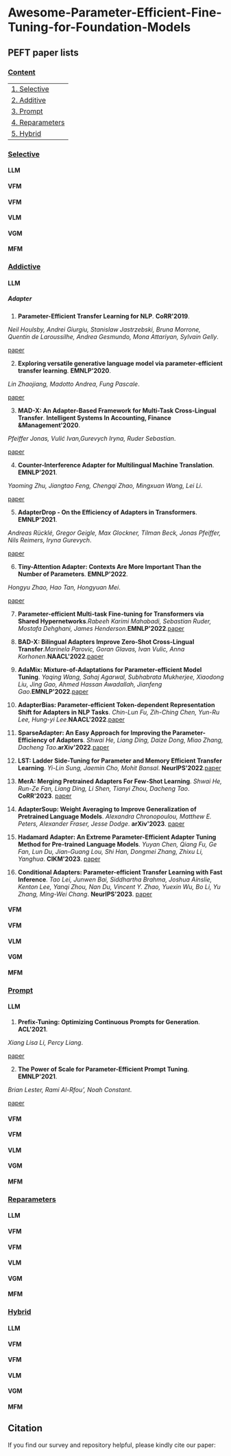 # Awesome-Parameter-Efficient-Fine-Tuning-for-Foundation-Models

## PEFT paper lists

### [Content](#content)

<table>

<tr><td><a href="#Selective">1. Selective</a></td></tr>
<tr><td><a href="#Additive">2. Additive</a></td></tr> 
<tr><td><a href="#Prompt">3. Prompt</a></td></tr>
<tr><td><a href="#Reparameters">4. Reparameters</a></td></tr>
<tr><td><a href="#Hybrid">5. Hybrid</a></td></tr>

</table>
<!-- ** **. . '18. [paper]() -->



### [Selective](#content)

#### LLM

#### VFM

#### VFM

#### VLM

#### VGM

#### MFM

### [Addictive](#content)

#### LLM

##### Adapter

1. **Parameter-Efficient Transfer Learning for NLP**. **CoRR'2019**.

  *Neil Houlsby, Andrei Giurgiu, Stanislaw Jastrzebski, Bruna Morrone, Quentin de Laroussilhe, Andrea Gesmundo, Mona Attariyan, Sylvain Gelly*.

  [paper](https://www.aminer.cn/pub/5c61606ae1cd8eae1501e0f5/parameter-efficient-transfer-learning-for-nlp)

2. **Exploring versatile generative language model via parameter-efficient transfer learning**. **EMNLP'2020**. 

  *Lin Zhaojiang, Madotto Andrea, Fung Pascale*. 

  [paper](https://www.aminer.cn/pub/5e8ef2ae91e011679da0f112/exploring-versatile-generative-language-model-via-parameter-efficient-transfer-learning)

3. **MAD-X: An Adapter-Based Framework for Multi-Task Cross-Lingual Transfer**. **Intelligent Systems In Accounting,
 Finance &Management'2020**. 

  *Pfeiffer Jonas, Vulić Ivan,Gurevych Iryna, Ruder Sebastian*. 
 
  [paper](https://www.aminer.cn/pub/5eafe7e091e01198d3986542/mad-x-an-adapter-based-framework-for-multi-task-cross-lingual-transfer)

4. **Counter-Interference Adapter for Multilingual Machine Translation**. **EMNLP'2021**.

  *Yaoming Zhu, Jiangtao Feng, Chengqi Zhao, Mingxuan Wang, Lei Li*.
  
  [paper](https://aminer.cn/pub/619799ec91e011c8223730c6/counter-interference-adapter-for-multilingual-machine-translation)

5. **AdapterDrop - On the Efficiency of Adapters in Transformers**. **EMNLP'2021**.

  *Andreas Rücklé, Gregor Geigle, Max Glockner, Tilman Beck, Jonas Pfeiffer, Nils Reimers, Iryna Gurevych*.
  
  [paper](https://www.aminer.cn/pub/5f92b9db91e011edb3573b95/adapterdrop-on-the-efficiency-of-adapters-in-transformers)

6. **Tiny-Attention Adapter: Contexts Are More Important Than the Number of Parameters**. **EMNLP'2022**.

  *Hongyu Zhao, Hao Tan, Hongyuan Mei*.
  
  [paper](https://www.aminer.cn/pub/636482d890e50fcafdccb0cc/Tiny-Attention%20Adapter:%20Contexts%20Are%20More%20Important%20Than%20the%20Number%20of%20Parameters)


7. **Parameter-efficient Multi-task Fine-tuning for Transformers via Shared Hypernetworks**.*Rabeeh Karimi Mahabadi, Sebastian Ruder, Mostafa Dehghani, James Henderson*.**EMNLP'2022**.[paper](https://www.aminer.cn/pub/60c2da8091e0117e30ca2817/parameter-efficient-multi-task-fine-tuning-for-transformers-via-shared-hypernetworks)


8. **BAD-X: Bilingual Adapters Improve Zero-Shot Cross-Lingual Transfer**._Marinela Parovic, Goran Glavas, Ivan Vulic, Anna Korhonen_.**NAACL'2022**.[paper](https://www.aminer.cn/pub/634d80f190e50fcafd4ef432/bad-x-bilingual-adapters-improve-zero-shot-cross-lingual-transfer)


9. **AdaMix: Mixture-of-Adaptations for Parameter-efficient Model Tuning**. _Yaqing Wang, Sahaj Agarwal, Subhabrata Mukherjee, Xiaodong Liu, Jing Gao, Ahmed Hassan Awadallah, Jianfeng Gao_.**EMNLP'2022**.[paper](https://www.aminer.cn/pub/628ef0485aee126c0f82d92e/AdaMix:%20Mixture-of-Adaptations%20for%20Parameter-efficient%20Model%20Tuning)


10. **AdapterBias: Parameter-efficient Token-dependent Representation Shift for Adapters in NLP Tasks**. _Chin-Lun Fu, Zih-Ching Chen, Yun-Ru Lee, Hung-yi Lee_.**NAACL'2022**.[paper](https://www.aminer.cn/pub/62708f615aee126c0fa69008/adapterbias-parameter-efficient-token-dependent-representation-shift-for-adapters-in-nlp-tasks)


11. **SparseAdapter: An Easy Approach for Improving the Parameter-Efficiency of Adapters**. _Shwai He, Liang Ding, Daize Dong, Miao Zhang, Dacheng Tao_.**arXiv'2022**.[paper](https://www.aminer.cn/pub/6344dede90e50fcafd24d1cc/sparseadapter-an-easy-approach-for-improving-the-parameter-efficiency-of-adapters)


12. **LST: Ladder Side-Tuning for Parameter and Memory Efficient Transfer Learning**. _Yi-Lin Sung, Jaemin Cho, Mohit Bansal_. **NeurIPS'2022**.[paper](https://www.aminer.cn/pub/62a94e065aee126c0f9c02cd/lst-ladder-side-tuning-for-parameter-and-memory-efficient-transfer-learning)


13. **MerA: Merging Pretrained Adapters For Few-Shot Learning**. _Shwai He, Run-Ze Fan, Liang Ding, Li Shen, Tianyi Zhou, Dacheng Tao_. **CoRR'2023**. [paper](https://www.aminer.cn/pub/64f00ff43fda6d7f06ecec7d/mera-merging-pretrained-adapters-for-few-shot-learning)


14. **AdapterSoup: Weight Averaging to Improve Generalization of Pretrained Language Models**. _Alexandra Chronopoulou, Matthew E. Peters, Alexander Fraser, Jesse Dodge_. **arXiv'2023**. [paper](https://www.aminer.cn/pub/63ec4dcd90e50fcafd66b158/adaptersoup-weight-averaging-to-improve-generalization-of-pretrained-language-models)


15. **Hadamard Adapter: An Extreme Parameter-Efficient Adapter Tuning Method for Pre-trained Language Models**. _Yuyan Chen, Qiang Fu, Ge Fan, Lun Du, Jian-Guang Lou, Shi Han, Dongmei Zhang, Zhixu Li, Yanghua_. **CIKM'2023**. [paper](https://www.aminer.cn/pub/65360d69939a5f4082b0a4b3/hadamard-adapter-an-extreme-parameter-efficient-adapter-tuning-method-for-pre-trained)


16. **Conditional Adapters: Parameter-efficient Transfer Learning with Fast Inference**. _Tao Lei, Junwen Bai, Siddhartha Brahma, Joshua Ainslie, Kenton Lee, Yanqi Zhou, Nan Du, Vincent Y. Zhao, Yuexin Wu, Bo Li, Yu Zhang, Ming-Wei Chang_. **NeurIPS'2023**. [paper](https://www.aminer.cn/pub/643621a190e50fcafd665e94/conditional-adapters-parameter-efficient-transfer-learning-with-fast-inference)


#### VFM

#### VFM

#### VLM

#### VGM

#### MFM


### [Prompt](#content)

#### LLM

1. **Prefix-Tuning: Optimizing Continuous Prompts for Generation**. **ACL'2021**.

  _Xiang Lisa Li, Percy Liang_.
 
  [paper](https://www.aminer.cn/pub/5ff4336291e01130648dc2f4/prefix-tuning-optimizing-continuous-prompts-for-generation)

2. **The Power of Scale for Parameter-Efficient Prompt Tuning**. **EMNLP'2021**.

  _Brian Lester, Rami Al-Rfou’, Noah Constant_.  
  
  [paper](https://www.aminer.cn/pub/607ffd8d91e011772654f712/the-power-of-scale-for-parameter-efficient-prompt-tuning)

#### VFM

#### VFM

#### VLM

#### VGM

#### MFM


### [Reparameters](#content)

#### LLM

#### VFM

#### VFM

#### VLM

#### VGM

#### MFM


### [Hybrid](#content)

#### LLM

#### VFM

#### VFM

#### VLM

#### VGM

#### MFM


## Citation

If you find our survey and repository helpful, please kindly cite our paper:
